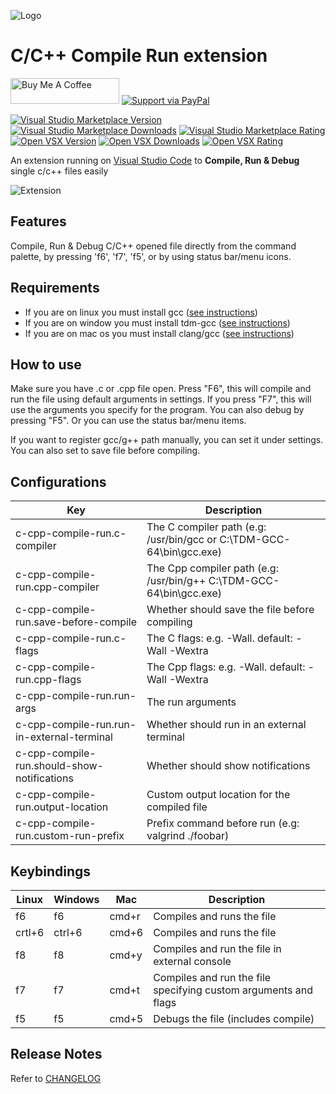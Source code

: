 ![Logo](https://github.com/danielpinto8zz6/c-cpp-compile-run/raw/HEAD/resources/logo.png)

# C/C++ Compile Run extension
<a href="https://www.buymeacoffee.com/danielpinto8zz6" target="_blank"><img src="https://cdn.buymeacoffee.com/buttons/default-orange.png" alt="Buy Me A Coffee" height="41" width="174"></a>
[![Support via PayPal](https://github.com/danielpinto8zz6/c-cpp-compile-run/raw/HEAD/resources/paypal-donate-button.png)](https://www.paypal.me/danielpinto8zz6/)

[![Visual Studio Marketplace Version](https://img.shields.io/visual-studio-marketplace/v/danielpinto8zz6.c-cpp-compile-run)](https://marketplace.visualstudio.com/items?itemName=danielpinto8zz6.c-cpp-compile-run)
[![Visual Studio Marketplace Downloads](https://img.shields.io/visual-studio-marketplace/d/danielpinto8zz6.c-cpp-compile-run)](https://marketplace.visualstudio.com/items?itemName=danielpinto8zz6.c-cpp-compile-run)
[![Visual Studio Marketplace Rating](https://img.shields.io/visual-studio-marketplace/r/danielpinto8zz6.c-cpp-compile-run)](https://marketplace.visualstudio.com/items?itemName=danielpinto8zz6.c-cpp-compile-run&ssr=false#review-details)
[![Open VSX Version](https://img.shields.io/open-vsx/v/danielpinto8zz6/c-cpp-compile-run)](https://open-vsx.org/extension/danielpinto8zz6/c-cpp-compile-run)
[![Open VSX Downloads](https://img.shields.io/open-vsx/dt/danielpinto8zz6/c-cpp-compile-run)](https://open-vsx.org/extension/danielpinto8zz6/c-cpp-compile-run)
[![Open VSX Rating](https://img.shields.io/open-vsx/rating/danielpinto8zz6/c-cpp-compile-run)](https://open-vsx.org/extension/danielpinto8zz6/c-cpp-compile-run/reviews)

An extension running on [Visual Studio Code](https://code.visualstudio.com) to **Compile, Run & Debug** single c/c++ files easily

![Extension](https://github.com/danielpinto8zz6/c-cpp-compile-run/raw/HEAD/resources/extension.png)

## Features

Compile, Run & Debug C/C++ opened file directly from the command palette, by pressing 'f6', 'f7', 'f5', or by using status bar/menu icons.

## Requirements

* If you are on linux you must install gcc ([see instructions](https://github.com/danielpinto8zz6/c-cpp-compile-run/blob/HEAD/docs/COMPILER_SETUP.md#Linux))
* If you are on window you must install tdm-gcc ([see instructions](https://github.com/danielpinto8zz6/c-cpp-compile-run/blob/HEAD/docs/COMPILER_SETUP.md#Windows))
* If you are on mac os you must install clang/gcc ([see instructions](https://github.com/danielpinto8zz6/c-cpp-compile-run/blob/HEAD/docs/COMPILER_SETUP.md#MacOS))

## How to use
Make sure you have .c or .cpp file open.
Press "F6", this will compile and run the file using default arguments in settings.
If you press "F7", this will use the arguments you specify for the program.
You can also debug by pressing "F5". Or you can use the status bar/menu items.

If you want to register gcc/g++ path manually, you can set it under settings.
You can also set to save file before compiling.

## Configurations
| Key                                         | Description                                                             |
| ------------------------------------------- | ----------------------------------------------------------------------- |
| c-cpp-compile-run.c-compiler                | The C compiler path (e.g: /usr/bin/gcc or C:\\TDM-GCC-64\\bin\\gcc.exe) |
| c-cpp-compile-run.cpp-compiler              | The Cpp compiler path (e.g: /usr/bin/g++ C:\\TDM-GCC-64\\bin\\gcc.exe)  |
| c-cpp-compile-run.save-before-compile       | Whether should save the file before compiling                           |
| c-cpp-compile-run.c-flags                   | The C flags: e.g. -Wall. default: -Wall -Wextra                         |
| c-cpp-compile-run.cpp-flags                 | The Cpp flags: e.g. -Wall. default: -Wall -Wextra                       |
| c-cpp-compile-run.run-args                  | The run arguments                                                       |
| c-cpp-compile-run.run-in-external-terminal  | Whether should run in an external terminal                              |
| c-cpp-compile-run.should-show-notifications | Whether should show notifications                                       |
| c-cpp-compile-run.output-location           | Custom output location for the compiled file                            |
| c-cpp-compile-run.custom-run-prefix         | Prefix command before run (e.g: valgrind ./foobar)                      |

## Keybindings
| Linux  | Windows | Mac   | Description                                                     |
| ------ | ------- | ----- | --------------------------------------------------------------- |
| f6     | f6      | cmd+r | Compiles and runs the file                                      |
| crtl+6 | ctrl+6  | cmd+6 | Compiles and runs the file                                      |
| f8     | f8      | cmd+y | Compiles and run the file in external console                   |
| f7     | f7      | cmd+t | Compiles and run the file specifying custom arguments and flags |
| f5     | f5      | cmd+5 | Debugs the file (includes compile)                              |

## Release Notes

Refer to [CHANGELOG](https://github.com/danielpinto8zz6/c-cpp-compile-run/blob/HEAD/CHANGELOG.md)
